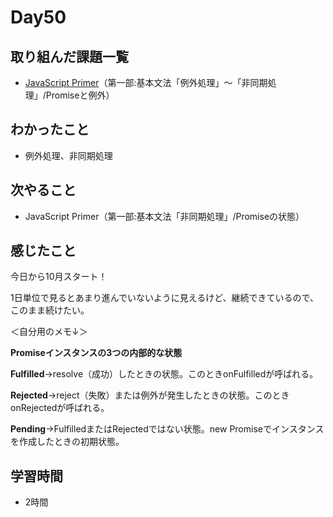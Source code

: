 # Day50
## 取り組んだ課題一覧
- [JavaScript Primer](https://jsprimer.net/)（第一部:基本文法「例外処理」〜「非同期処理」/Promiseと例外）
## わかったこと
- 例外処理、非同期処理
## 次やること
- JavaScript Primer（第一部:基本文法「非同期処理」/Promiseの状態）
## 感じたこと
今日から10月スタート！
 
1日単位で見るとあまり進んでいないように見えるけど、継続できているので、このまま続けたい。
 
＜自分用のメモ↓＞
 
**Promiseインスタンスの3つの内部的な状態**
 
**Fulfilled**→resolve（成功）したときの状態。このときonFulfilledが呼ばれる。
 
**Rejected**→reject（失敗）または例外が発生したときの状態。このときonRejectedが呼ばれる。
 
**Pending**→FulfilledまたはRejectedではない状態。new Promiseでインスタンスを作成したときの初期状態。

## 学習時間
- 2時間
